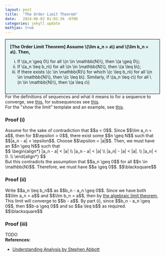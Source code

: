 ```yaml
---
layout: post
title:  "The Order Limit Theorem"
date:   2024-06-02 01:01:36 -0700
categories: jekyll update
mathjax: true
---
```

<div style="background-color: #E3F4F4; padding: 15px 15px 15px 15px; border:1px solid black;">
  <b>[The Order Limit Theorem] Assume \(\lim a_n = a\) and \(\lim b_n = a\). Then,</b>
	  <ol type="i">
	    <li>If \(a_n \geq 0\) for all \(n \in \mathbb{N}\), then \(a \geq 0\);</li>
	    <li>If \(a_n \leq b_n\) for all \(n \in \mathbb{N}\), then \(a \leq b\);</li>
	    <li>If there exists \(c \in \mathbb{R}\) for which \(c \leq b_n\) for all \(n \in \mathbb{N}\), then \(c \leq b\). Similarly, if \(a_n \leq c\) for all \(n \in \mathbb{N}\), then \(a \leq c\) </li>
	  </ol>
</div>
For the definitions of sequences and what it means to for a sequence to converge, see <a href="https://strncat.github.io/jekyll/update/2024/05/21/analysis-seq-definitions.html">this</a>, for subsequences see <a href="https://strncat.github.io/jekyll/update/2024/02/10/analysis-seq-subsequences.html">this</a>.
<br>
For the "show the limit" template and an example, see <a href="https://strncat.github.io/jekyll/update/2024/05/12/analysis-seq-limit-template.html">this</a>.
<br>
<!------------------------------------------------------------------------------------>
<h3>Proof (i)</h3>
Assume for the sake of contradiction that $$a < 0$$. Since $$\lim a_n = a$$, then for $$\epsilon > 0$$, there exist some $$n \geq N$$ such that $$|a_n - a| < \epsilon$$. Choose $$\epsilon = |a|$$. Then, we must have an $$n \geq N$$ such that
<div>
$$
\begin{align*}
|a_n - a| < |a| \\
|a_n - a| < |a| \\
|a_n| - |a| < |a|. \\
|a_n| < 0. \\
\end{align*}
$$
</div>
But this contradicts the assumption that $$a_n \geq 0$$ for all $$n \in \mathbb{N}$$. Therefore, we must have $$a \geq 0$$. $$\blacksquare$$
<br>
<!------------------------------------------------------------------------------------>
<h3>Proof (ii)</h3>
Write $$a_n \leq b_n$$ as $$b_n - a_n \geq 0$$. Since we have both $$\lim a_n = a$$ and $$\lim b_n = a$$, then by <a href="https://strncat.github.io/jekyll/update/2024/05/31/analysis-seq-algebraic-limit-theorem-ii.html">the algebraic limit theorem</a>, This limit will converge to $$b - a$$. By part (i), since $$b_n - a_n \geq 0$$, then $$b-a \geq 0$$ and so $$a \leq b$$ as required. 
$$\blacksquare$$
<br>
<!------------------------------------------------------------------------------------>
<h3>Proof (iii)</h3>
TODO
<br>
<!------------------------------------------------------------------------------------>
<b>References:</b>
<ul>
<li><a href="https://www.amazon.com/Understanding-Analysis-Undergraduate-Texts-Mathematics/dp/1493927116">Understanding Analysis by Stephen Abbott</a></li>
</ul>